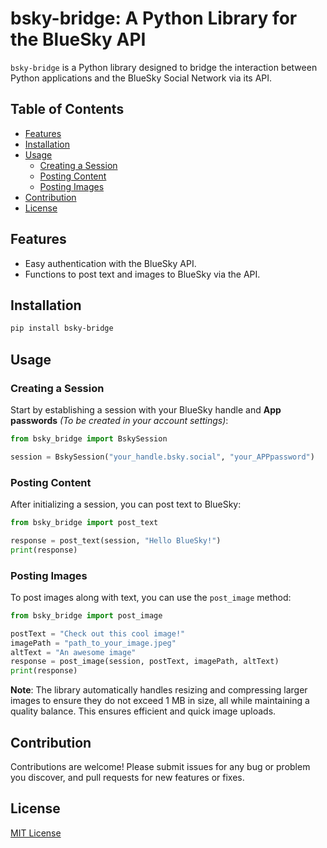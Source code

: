   # bsky-bridge: A Python Library for the BlueSky API

  `bsky-bridge` is a Python library designed to bridge the interaction between Python applications and the BlueSky Social Network via its API.

  ## Table of Contents

  - [Features](#features)
  - [Installation](#installation)
  - [Usage](#usage)
    - [Creating a Session](#creating-a-session)
    - [Posting Content](#posting-content)
    - [Posting Images](#posting-images)
  - [Contribution](#contribution)
  - [License](#license)

  ## Features

  - Easy authentication with the BlueSky API.
  - Functions to post text and images to BlueSky via the API.

  ## Installation

  ```bash
  pip install bsky-bridge
  ```

  ## Usage

  ### Creating a Session

  Start by establishing a session with your BlueSky handle and **App passwords** *(To be created in your account settings)*:

  ```python
  from bsky_bridge import BskySession

  session = BskySession("your_handle.bsky.social", "your_APPpassword")
  ```

  ### Posting Content

  After initializing a session, you can post text to BlueSky:

  ```python
  from bsky_bridge import post_text

  response = post_text(session, "Hello BlueSky!")
  print(response)
  ```

  ### Posting Images

  To post images along with text, you can use the `post_image` method:

  ```python
  from bsky_bridge import post_image

  postText = "Check out this cool image!"
  imagePath = "path_to_your_image.jpeg"
  altText = "An awesome image"
  response = post_image(session, postText, imagePath, altText)
  print(response)
  ```

  **Note**: The library automatically handles resizing and compressing larger images to ensure they do not exceed 1 MB in size, all while maintaining a quality balance. This ensures efficient and quick image uploads.

  ## Contribution

  Contributions are welcome! Please submit issues for any bug or problem you discover, and pull requests for new features or fixes.

  ## License

  [MIT License](LICENSE)
